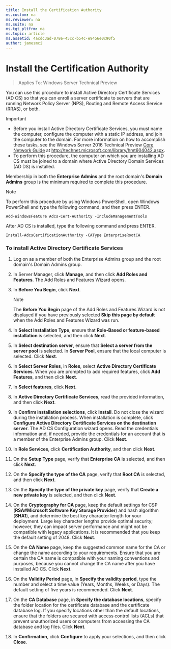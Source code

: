 ```yaml
---
title: Install the Certification Authority
ms.custom: na
ms.reviewer: na
ms.suite: na
ms.tgt_pltfrm: na
ms.topic: article
ms.assetid: 4acdc3ad-078e-45cc-b54c-e9456e0c90f5
author: jamesmci
---
```

# Install the Certification Authority

>Applies To: Windows Server Technical Preview

You can use this procedure to install Active Directory Certificate Services (AD CS) so that you can enroll a server certificate to servers that are running Network Policy Server (NPS), Routing and Remote Access Service (RRAS), or both.  
  
> [!IMPORTANT]  
> -   Before you install Active Directory Certificate Services, you must name the computer, configure the computer with a static IP address, and join the computer to the domain. For more information on how to accomplish these tasks, see the Windows Server 2016 Technical Preview [Core Network Guide](https://technet.microsoft.com/library/mt604042.aspx) at http://technet.microsoft.com/library/hmt604042.aspx.  
> -   To perform this procedure, the computer on which you are installing AD CS must be joined to a domain where Active Directory Domain Services (AD DS) is installed.  
  
Membership in both the **Enterprise Admins** and the root domain's **Domain Admins** group is the minimum required to complete this procedure.  
  
> [!NOTE]  
> To perform this procedure by using Windows PowerShell, open Windows PowerShell and type the following command, and then press ENTER.   
>   
> `Add-WindowsFeature Adcs-Cert-Authority -IncludeManagementTools`  
>   
> After AD CS is installed, type the following command and press ENTER.  
>   
> `Install-AdcsCertificationAuthority -CAType EnterpriseRootCA`  
  
### To install Active Directory Certificate Services  
  
1.  Log on as a member of both the Enterprise Admins group and the root domain's Domain Admins group.  
  
2.  In Server Manager, click **Manage**, and then click **Add Roles and Features**. The Add Roles and Features Wizard opens.  
  
3.  In **Before You Begin**, click **Next**.  
  
    > [!NOTE]  
    > The **Before You Begin** page of the Add Roles and Features Wizard is not displayed if you have previously selected **Skip this page by default** when the Add Roles and Features Wizard was run.  
  
4.  In **Select Installation Type**, ensure that **Role-Based or feature-based installation** is selected, and then click **Next**.  
  
5.  In **Select destination server**, ensure that **Select a server from the server pool** is selected. In **Server Pool**, ensure that the local computer is selected. Click **Next**.  
  
6.  In **Select Server Roles**, in **Roles**, select **Active Directory Certificate Services**. When you are prompted to add required features, click **Add Features**, and then click **Next**.  
  
7.  In **Select features**, click **Next**.  
  
8.  In **Active Directory Certificate Services**, read the provided information, and then click **Next**.  
  
9. In **Confirm installation selections**, click **Install**. Do not close the wizard during the installation process. When installation is complete, click **Configure Active Directory Certificate Services on the destination server**. The AD CS Configuration wizard opens. Read the credentials information and, if needed, provide the credentials for an account that is a member of the Enterprise Admins group. Click **Next**.  
  
10. In **Role Services**, click **Certification Authority**, and then click **Next**.  
  
11. On the **Setup Type** page, verify that **Enterprise CA** is selected, and then click **Next**.  
  
12. On the **Specify the type of the CA** page, verify that **Root CA** is selected, and then click **Next**.  
  
13. On the **Specify the type of the private key** page, verify that **Create a new private key** is selected, and then click **Next**.  
  
14. On the **Cryptography for CA** page, keep the default settings for CSP (**RSA#Microsoft Software Key Storage Provider**) and hash algorithm (**SHA1**), and determine the best key character length for your deployment. Large key character lengths provide optimal security; however, they can impact server performance and might not be compatible with legacy applications. It is recommended that you keep the default setting of 2048. Click **Next**.  
  
15. On the **CA Name** page, keep the suggested common name for the CA or change the name according to your requirements. Ensure that you are certain the CA name is compatible with your naming conventions and purposes, because you cannot change the CA name after you have installed AD CS. Click **Next**.  
  
16. On the **Validity Period** page, in **Specify the validity period**, type the number and select a time value (Years, Months, Weeks, or Days). The default setting of five years is recommended. Click **Next**.  
  
17. On the **CA Database** page, in **Specify the database locations**, specify the folder location for the certificate database and the certificate database log. If you specify locations other than the default locations, ensure that the folders are secured with access control lists (ACLs) that prevent unauthorized users or computers from accessing the CA database and log files. Click **Next**.  
  
18. In **Confirmation**, click **Configure** to apply your selections, and then click **Close**.  
  


